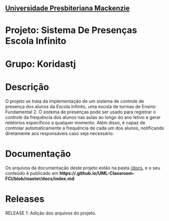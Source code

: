 <h2><a href= "https://www.mackenzie.br">Universidade Presbiteriana Mackenzie</a></h2>

# Projeto: Sistema De Presenças Escola Infinito

# Grupo: Koridastj

# Descrição

O projeto se trata da implementação de um sistema de controle de presença dos alunos da Escola Infinito, uma escola de turmas de Ensino Fundamental 2. O sistema de presenças pode ser usado para registrar o controle da frequência dos alunos nas aulas ao longo do ano letivo e gerar relatórios específicos a qualquer momento. Além disso, é capaz de controlar automaticamente a frequência de cada um dos alunos, notificando diretamente aos responsáveis caso seja necessário.

# Documentação

Os arquivos da documentação deste projeto estão na pasta [/docs](/docs), e o seu conteúdo é publicado em **https://<usuario>.github.io/UML-Classroom-FCI/blob/master/docs/index.md**



# Releases

RELEASE 1: Adição dos arquivos do projeto.
